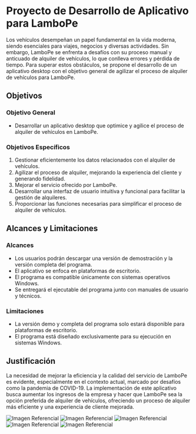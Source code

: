 # Proyecto de Desarrollo de Aplicativo para LamboPe

Los vehículos desempeñan un papel fundamental en la vida moderna, siendo esenciales para viajes, negocios y diversas actividades. Sin embargo, LamboPe se enfrenta a desafíos con su proceso manual y anticuado de alquiler de vehículos, lo que conlleva errores y pérdida de tiempo. Para superar estos obstáculos, se propone el desarrollo de un aplicativo desktop con el objetivo general de agilizar el proceso de alquiler de vehículos para LamboPe.

## Objetivos

### Objetivo General
- Desarrollar un aplicativo desktop que optimice y agilice el proceso de alquiler de vehículos en LamboPe.

### Objetivos Específicos
1. Gestionar eficientemente los datos relacionados con el alquiler de vehículos.
2. Agilizar el proceso de alquiler, mejorando la experiencia del cliente y generando fidelidad.
3. Mejorar el servicio ofrecido por LamboPe.
4. Desarrollar una interfaz de usuario intuitiva y funcional para facilitar la gestión de alquileres.
5. Proporcionar las funciones necesarias para simplificar el proceso de alquiler de vehículos.

## Alcances y Limitaciones

### Alcances
- Los usuarios podrán descargar una versión de demostración y la versión completa del programa.
- El aplicativo se enfoca en plataformas de escritorio.
- El programa es compatible únicamente con sistemas operativos Windows.
- Se entregará el ejecutable del programa junto con manuales de usuario y técnicos.

### Limitaciones
- La versión demo y completa del programa solo estará disponible para plataformas de escritorio.
- El programa está diseñado exclusivamente para su ejecución en sistemas Windows.

## Justificación

La necesidad de mejorar la eficiencia y la calidad del servicio de LamboPe es evidente, especialmente en el contexto actual, marcado por desafíos como la pandemia de COVID-19. La implementación de este aplicativo busca aumentar los ingresos de la empresa y hacer que LamboPe sea la opción preferida de alquiler de vehículos, ofreciendo un proceso de alquiler más eficiente y una experiencia de cliente mejorada.




![Imagen Referencial ](https://i.imgur.com/k57JhZN.png) ![Imagen Referencial ](https://i.imgur.com/U04mTHy.png) 
![Imagen Referencial ](https://i.imgur.com/Tq3TOF6.png) ![Imagen Referencial ](https://i.imgur.com/ngsLGO6.png)
![Imagen Referencial ](https://i.imgur.com/zTFKDbk.png)
